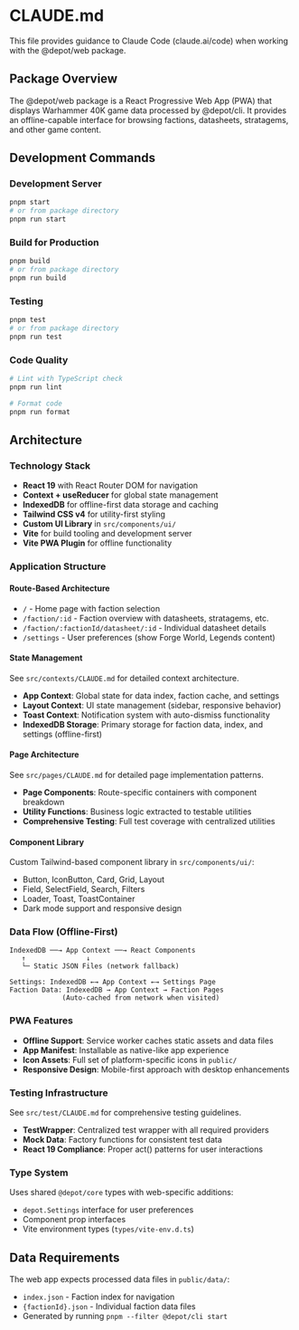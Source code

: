 # CLAUDE.md

This file provides guidance to Claude Code (claude.ai/code) when working with the @depot/web package.

## Package Overview

The @depot/web package is a React Progressive Web App (PWA) that displays Warhammer 40K game data processed by @depot/cli. It provides an offline-capable interface for browsing factions, datasheets, stratagems, and other game content.

## Development Commands

### Development Server
```bash
pnpm start
# or from package directory
pnpm run start
```

### Build for Production
```bash
pnpm build
# or from package directory
pnpm run build
```

### Testing
```bash
pnpm test
# or from package directory
pnpm run test
```

### Code Quality
```bash
# Lint with TypeScript check
pnpm run lint

# Format code
pnpm run format
```

## Architecture

### Technology Stack
- **React 19** with React Router DOM for navigation
- **Context + useReducer** for global state management
- **IndexedDB** for offline-first data storage and caching
- **Tailwind CSS v4** for utility-first styling
- **Custom UI Library** in `src/components/ui/`
- **Vite** for build tooling and development server
- **Vite PWA Plugin** for offline functionality

### Application Structure

#### Route-Based Architecture
- `/` - Home page with faction selection
- `/faction/:id` - Faction overview with datasheets, stratagems, etc.
- `/faction/:factionId/datasheet/:id` - Individual datasheet details
- `/settings` - User preferences (show Forge World, Legends content)

#### State Management
See `src/contexts/CLAUDE.md` for detailed context architecture.

- **App Context**: Global state for data index, faction cache, and settings
- **Layout Context**: UI state management (sidebar, responsive behavior)
- **Toast Context**: Notification system with auto-dismiss functionality
- **IndexedDB Storage**: Primary storage for faction data, index, and settings (offline-first)

#### Page Architecture
See `src/pages/CLAUDE.md` for detailed page implementation patterns.

- **Page Components**: Route-specific containers with component breakdown
- **Utility Functions**: Business logic extracted to testable utilities
- **Comprehensive Testing**: Full test coverage with centralized utilities

#### Component Library
Custom Tailwind-based component library in `src/components/ui/`:
- Button, IconButton, Card, Grid, Layout
- Field, SelectField, Search, Filters
- Loader, Toast, ToastContainer
- Dark mode support and responsive design

### Data Flow (Offline-First)
```
IndexedDB ──→ App Context ──→ React Components
   ↑               ↓
   └─ Static JSON Files (network fallback)
   
Settings: IndexedDB ←→ App Context ←→ Settings Page
Faction Data: IndexedDB → App Context → Faction Pages
             (Auto-cached from network when visited)
```

### PWA Features
- **Offline Support**: Service worker caches static assets and data files
- **App Manifest**: Installable as native-like app experience
- **Icon Assets**: Full set of platform-specific icons in `public/`
- **Responsive Design**: Mobile-first approach with desktop enhancements

### Testing Infrastructure
See `src/test/CLAUDE.md` for comprehensive testing guidelines.

- **TestWrapper**: Centralized test wrapper with all required providers
- **Mock Data**: Factory functions for consistent test data
- **React 19 Compliance**: Proper act() patterns for user interactions

### Type System
Uses shared `@depot/core` types with web-specific additions:
- `depot.Settings` interface for user preferences
- Component prop interfaces
- Vite environment types (`types/vite-env.d.ts`)

## Data Requirements

The web app expects processed data files in `public/data/`:
- `index.json` - Faction index for navigation
- `{factionId}.json` - Individual faction data files
- Generated by running `pnpm --filter @depot/cli start`